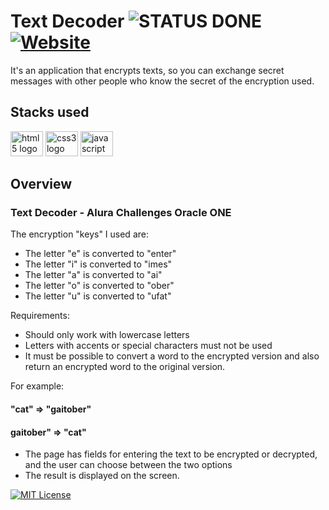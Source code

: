 
# Text Decoder ![STATUS DONE](https://img.shields.io/badge/STATUS-DONE-green) [![Website](https://img.shields.io/website?url=https%3A%2F%2Fjonnata.github.io%2Fchallengeonedecodificador4%2F)](https://jonnata.github.io/challengeonedecodificador4/)

It's an application that encrypts texts, so you can exchange secret messages with other people who know the secret of the encryption used.

## Stacks used

<div align="left">
  <img src="https://cdn.jsdelivr.net/gh/devicons/devicon/icons/html5/html5-original.svg" height="40" width="52" alt="html5 logo"  />
  <img src="https://cdn.jsdelivr.net/gh/devicons/devicon/icons/css3/css3-original.svg" height="40" width="52" alt="css3 logo"  />
  <img src="https://cdn.jsdelivr.net/gh/devicons/devicon/icons/javascript/javascript-original.svg" height="40" width="52" alt="javascript logo"  />
</div>

###

## Overview

### Text Decoder - Alura Challenges Oracle ONE

The encryption "keys" I used are:
- The letter "e" is converted to "enter"
- The letter "i" is converted to "imes"
- The letter "a" is converted to "ai"
- The letter "o" is converted to "ober"
- The letter "u" is converted to "ufat"

Requirements:
- Should only work with lowercase letters
- Letters with accents or special characters must not be used
- It must be possible to convert a word to the encrypted version and also return an encrypted word to the original version.

For example:
#### "cat" => "gaitober"
#### gaitober" => "cat"

- The page has fields for entering the text to be encrypted or decrypted, and the user can choose between the two options
- The result is displayed on the screen.

[![MIT License](https://img.shields.io/badge/License-MIT-green.svg)](https://choosealicense.com/licenses/mit/)